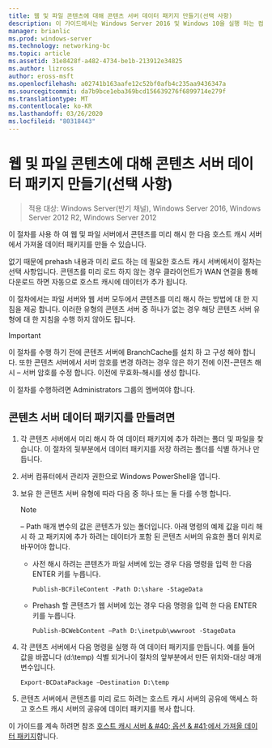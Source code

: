 ```yaml
---
title: 웹 및 파일 콘텐츠에 대해 콘텐츠 서버 데이터 패키지 만들기(선택 사항)
description: 이 가이드에서는 Windows Server 2016 및 Windows 10을 실행 하는 컴퓨터에서 호스트 캐시 모드로 BranchCache를 배포 하는 방법 지침을 제공
manager: brianlic
ms.prod: windows-server
ms.technology: networking-bc
ms.topic: article
ms.assetid: 31e8428f-a482-4734-be1b-213912e34825
ms.author: lizross
author: eross-msft
ms.openlocfilehash: a02741b163aafe12c52bf0afb4c235aa9436347a
ms.sourcegitcommit: da7b9bce1eba369bcd156639276f6899714e279f
ms.translationtype: MT
ms.contentlocale: ko-KR
ms.lasthandoff: 03/26/2020
ms.locfileid: "80318443"
---
```

# <a name="create-content-server-data-packages-for-web-and-file-content-optional"></a>웹 및 파일 콘텐츠에 대해 콘텐츠 서버 데이터 패키지 만들기(선택 사항)

>적용 대상: Windows Server(반기 채널), Windows Server 2016, Windows Server 2012 R2, Windows Server 2012

이 절차를 사용 하 여 웹 및 파일 서버에서 콘텐츠를 미리 해시 한 다음 호스트 캐시 서버에서 가져올 데이터 패키지를 만들 수 있습니다. 

없기 때문에 prehash 내용과 미리 로드 하는 데 필요한 호스트 캐시 서버에서이 절차는 선택 사항입니다. 콘텐츠를 미리 로드 하지 않는 경우 클라이언트가 WAN 연결을 통해 다운로드 하면 자동으로 호스트 캐시에 데이터가 추가 됩니다.

이 절차에서는 파일 서버와 웹 서버 모두에서 콘텐츠를 미리 해시 하는 방법에 대 한 지침을 제공 합니다. 이러한 유형의 콘텐츠 서버 중 하나가 없는 경우 해당 콘텐츠 서버 유형에 대 한 지침을 수행 하지 않아도 됩니다.

>[!IMPORTANT]
>이 절차를 수행 하기 전에 콘텐츠 서버에 BranchCache를 설치 하 고 구성 해야 합니다. 또한 콘텐츠 서버에서 서버 암호를 변경 하려는 경우 않은 하기 전에 이전\-콘텐츠 해시 – 서버 암호를 수정 합니다. 이전에 무효화\-해시를 생성 합니다.

이 절차를 수행하려면 Administrators 그룹의 멤버여야 합니다.

## <a name="to-create-content-server-data-packages"></a>콘텐츠 서버 데이터 패키지를 만들려면

1. 각 콘텐츠 서버에서 미리 해시 하 여 데이터 패키지에 추가 하려는 폴더 및 파일을 찾습니다. 이 절차의 뒷부분에서 데이터 패키지를 저장 하려는 폴더를 식별 하거나 만듭니다.

2. 서버 컴퓨터에서 관리자 권한으로 Windows PowerShell을 엽니다.

3. 보유 한 콘텐츠 서버 유형에 따라 다음 중 하나 또는 둘 다를 수행 합니다.

    > [!NOTE]
    > – Path 매개 변수의 값은 콘텐츠가 있는 폴더입니다. 아래 명령의 예제 값을 미리 해시 하 고 패키지에 추가 하려는 데이터가 포함 된 콘텐츠 서버의 유효한 폴더 위치로 바꾸어야 합니다.
  
    - 사전 해시 하려는 콘텐츠가 파일 서버에 있는 경우 다음 명령을 입력 한 다음 ENTER 키를 누릅니다.

        ```  
        Publish-BCFileContent -Path D:\share -StageData
        ```  

    -   Prehash 할 콘텐츠가 웹 서버에 있는 경우 다음 명령을 입력 한 다음 ENTER 키를 누릅니다.

        ```  
        Publish-BCWebContent –Path D:\inetpub\wwwroot -StageData
        ```  

4. 각 콘텐츠 서버에서 다음 명령을 실행 하 여 데이터 패키지를 만듭니다. 예를 들어 값을 바꿉니다 \(d:\\temp\) 식별 되거나이 절차의 앞부분에서 만든 위치와-대상 매개 변수입니다.

    ```  
    Export-BCDataPackage –Destination D:\temp
    ```  

5. 콘텐츠 서버에서 콘텐츠를 미리 로드 하려는 호스트 캐시 서버의 공유에 액세스 하 고 호스트 캐시 서버의 공유에 데이터 패키지를 복사 합니다.

이 가이드를 계속 하려면 참조 [호스트 캐시 서버 & #40; 옵션 & #41;에서 가져올 데이터 패키지](9-Bc-Import-Data.md)합니다.

